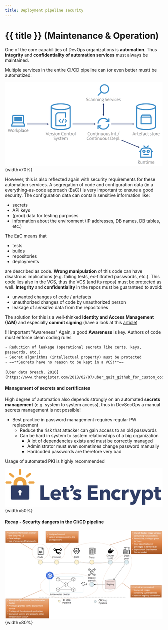 ```yaml
---
title: Deployment pipeline security
---
```


# {{ title }} (Maintenance & Operation)

One of the core capabilities of DevOps organizations is **automation**. Thus **integrity** and **confidentiality of automation services** must always be maintained.

Multiple services in the entire CI/CD pipeline can (or even better must) be automatized:

![Abstract view of a CI/CD pipeline](img/SC-CICD.png){width=70%}

However, this is also reflected again with security requirements for these automation services. A segregation of code and configuration data (in a everything-as-code approach (EaC)) is very important to ensure a good security. The configuration data can contain sensitive information like:

- secrets
- API keys
- (prod) data for testing purposes
- information about the environment (IP addresses, DB names, DB tables, etc.)

The EaC means that

- tests
- builds
- repositories
- deployments

are described as code. **Wrong manipulation** of this code can have disastrous implications (e.g. failing tests, ex-filtrated passwords, etc.). This code lies also in the VCS, thus the VCS (and its repos) must be protected as well. **Integrity** and **confidentiality** in the repos must be guaranteed to avoid:

- unwanted changes of code / artefacts
- unauthorized changes of code by unauthorized person
- leakage of *sensitive* data from the repositories

The solution for this is a well-thinked **Identity and Access Management (IAM)** and especially **commit signing** (have a look at this [article](https://betterprogramming.pub/why-and-how-you-should-sign-all-your-git-commits-94435516edae))

!!! important "Awareness"
    Again, a good **Awareness** is key. Authors of code must enforce clean coding rules

    - Reduction of leakage (operational secrets like certs, keys, passwords, etc.)
    - Secret algorithms (intellectual property) must be protected
    - ==**Secrets have no reason to be kept in a VCS!**==

    [Uber data breach, 2016](https://www.theregister.com/2018/02/07/uber_quit_github_for_custom_code_after_2016_data_breach/)

#### Management of secrets and certificates
High degree of automation also depends strongly on an automated **secrets management** (e.g. system to system access), thus in DevSecOps a manual secrets management is not possible!

- Best practice in password management requires regular PW replacement
    - Reduce the risk that attacker can gain access to an old passwords
    - Can be hard in system to system relationships of a big organization
        - A lot of dependencies exists and must be correctly managed
        - Administrator must even sometimes change password manually
        - Hardcoded passwords are therefore very bad

Usage of automated PKI is highly recommended

![Let's encrypt](img/letsEncrypt.png){width=50%}

#### Recap - Security dangers in the CI/CD pipeline
![dangers pipeline](img/Gothuey-Pipeline-sec5.png){width=80%}


